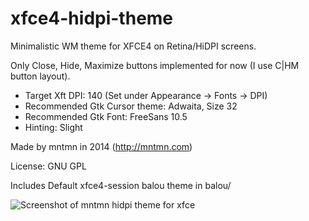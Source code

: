 xfce4-hidpi-theme
=================

Minimalistic WM theme for XFCE4 on Retina/HiDPI screens.

Only Close, Hide, Maximize buttons implemented for now (I use C|HM button layout).

- Target Xft DPI: 140 (Set under Appearance -> Fonts -> DPI)
- Recommended Gtk Cursor theme: Adwaita, Size 32
- Recommended Gtk Font: FreeSans 10.5
- Hinting: Slight

Made by mntmn in 2014 (http://mntmn.com)

License: GNU GPL

Includes Default xfce4-session balou theme in balou/

![Screenshot of mntmn hidpi theme for xfce](http://dump.mntmn.com/xfce4-hidpi.png)

